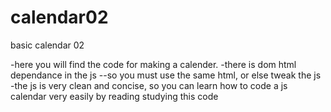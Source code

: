 # calendar02
basic calendar 02

-here you will find the code for making a calender. 
-there is dom html dependance in the js
  --so you must use the same html, or else tweak the js
-the js is very clean and concise, so you can learn how
to code a js calendar very easily by reading studying this code
